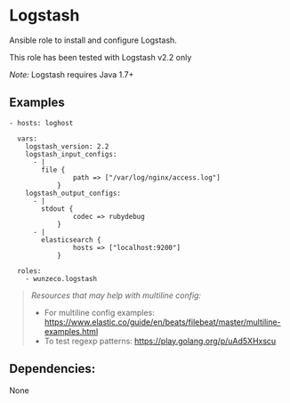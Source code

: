 Logstash
========

Ansible role to install and configure Logstash.

This role has been tested with Logstash v2.2 only

*Note:* Logstash requires Java 1.7+

## Examples

```
- hosts: loghost

  vars:
    logstash_version: 2.2
    logstash_input_configs: 
      - |
        file { 
                path => ["/var/log/nginx/access.log"]
            }
    logstash_output_configs: 
      - |
        stdout { 
                codec => rubydebug
            }
      - |
        elasticsearch { 
                hosts => ["localhost:9200"] 
            }

  roles:
    - wunzeco.logstash
```

> *Resources that may help with multiline config:*
>    - For multiline config examples:
>        https://www.elastic.co/guide/en/beats/filebeat/master/multiline-examples.html
>    - To test regexp patterns:
>        https://play.golang.org/p/uAd5XHxscu


## Dependencies:

None
